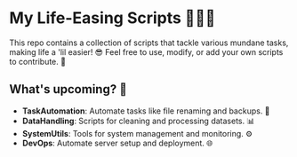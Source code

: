 # My Life-Easing Scripts 🧑‍💻✨

This repo contains a collection of scripts that tackle various mundane tasks, making life a 'lil easier! 😎 Feel free to use, modify, or add your own scripts to contribute. 🚀

## What's upcoming? 📂

- **TaskAutomation**: Automate tasks like file renaming and backups. 🔄
- **DataHandling**: Scripts for cleaning and processing datasets. 📊
- **SystemUtils**: Tools for system management and monitoring. ⚙️
- **DevOps**: Automate server setup and deployment. 🌐
